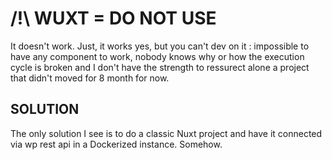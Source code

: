 # /!\ WUXT = DO NOT USE

It doesn't work. Just, it works yes, but you can't dev on it : impossible to have any component to work, nobody knows why or how the execution cycle is broken and I don't have the strength to ressurect alone a project that didn't moved for 8 month for now.

## SOLUTION

The only solution I see is to do a classic Nuxt project and have it connected via wp rest api in a Dockerized instance. Somehow.